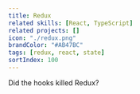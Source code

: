```yaml
---
title: Redux
related skills: [React, TypeScript]
related projects: []
icon: "./redux.png"
brandColor: "#AB47BC"
tags: [redux, react, state]
sortIndex: 100
---
```


Did the hooks killed Redux?
